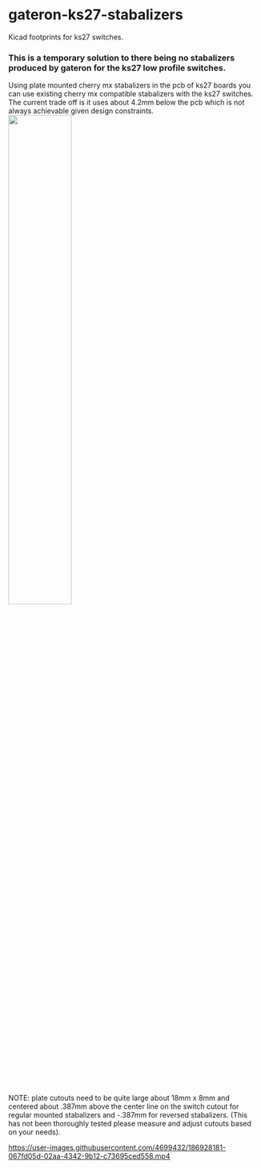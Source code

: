# gateron-ks27-stabalizers
Kicad footprints for ks27 switches. 


### This is a temporary solution to there being no stabalizers produced by gateron for the ks27 low profile switches. 

Using plate mounted cherry mx stabalizers in the pcb of ks27 boards you can use existing cherry mx compatible stabalizers with the ks27 switches. The current trade off is it uses about 4.2mm below the pcb which is not always achievable given design constraints. 
<img src="https://user-images.githubusercontent.com/4699432/186927927-010e8707-ec1e-4b78-aee2-3adc32d9321b.jpeg" width="50%" height="50%">
<br>
NOTE: plate cutouts need to be quite large about 18mm x 8mm and centered about .387mm above the center line on the switch cutout for regular mounted stabalizers and -.387mm for reversed stabalizers. (This has not been thoroughly tested please measure and adjust cutouts based on your needs).




https://user-images.githubusercontent.com/4699432/186928181-067fd05d-02aa-4342-9b12-c73695ced558.mp4

